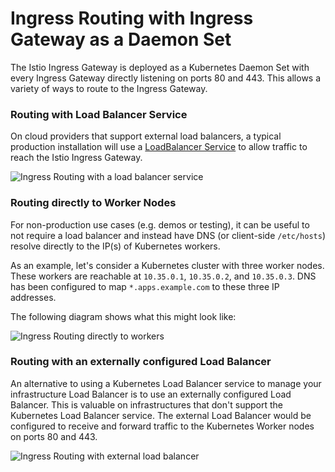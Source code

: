 # Ingress Routing with Ingress Gateway as a Daemon Set

The Istio Ingress Gateway is deployed as a Kubernetes Daemon Set with every
Ingress Gateway directly listening on ports 80 and 443. This allows a variety of
ways to route to the Ingress Gateway.

### Routing with Load Balancer Service

On cloud providers that support external load balancers, a typical production
installation will use a [LoadBalancer
Service](https://kubernetes.io/docs/concepts/services-networking/service/#loadbalancer)
to allow traffic to reach the Istio Ingress Gateway.

![Ingress Routing with a load balancer service](../assets/ingress-gateway-topology-lb-service.jpg)

### Routing directly to Worker Nodes

For non-production use cases (e.g. demos or testing), it can be useful to not
require a load balancer and instead have DNS (or client-side `/etc/hosts`) resolve
directly to the IP(s) of Kubernetes workers.

As an example, let's consider a Kubernetes cluster with three worker nodes.
These workers are reachable at `10.35.0.1`, `10.35.0.2`, and
`10.35.0.3`. DNS has been configured to map `*.apps.example.com` to these three
IP addresses.

The following diagram shows what this might look like:

![Ingress Routing directly to workers](../assets/ingress-gateway-topology-directly-to-worker-nodes.jpg)

### Routing with an externally configured Load Balancer

An alternative to using a Kubernetes Load Balancer service to manage your
infrastructure Load Balancer is to use an externally configured Load Balancer.
This is valuable on infrastructures that don't support the Kubernetes Load
Balancer service. The external Load Balancer would be configured to receive and
forward traffic to the Kubernetes Worker nodes on ports 80 and 443.

![Ingress Routing with external load balancer](../assets/ingress-gateway-topology-external-lb.jpg)
